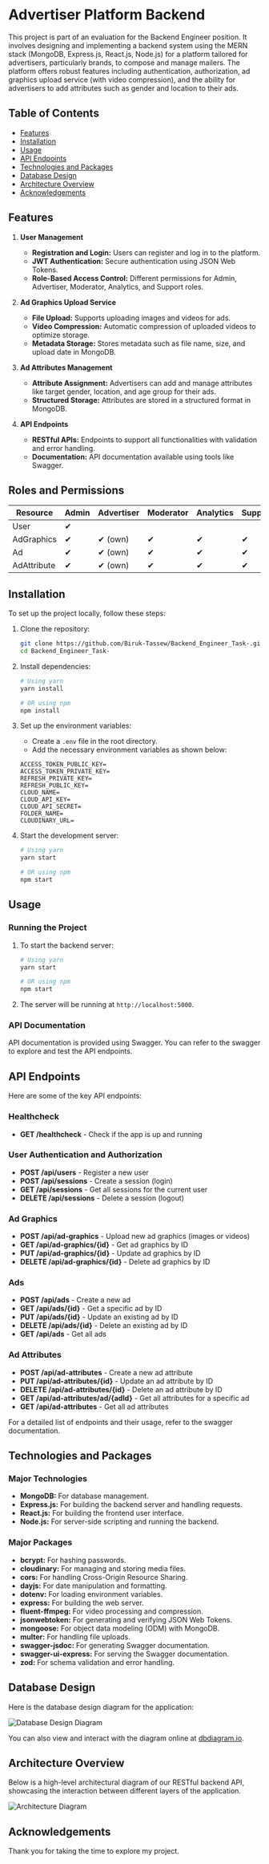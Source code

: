 # Advertiser Platform Backend

This project is part of an evaluation for the Backend Engineer position. It involves designing and implementing a backend system using the MERN stack (MongoDB, Express.js, React.js, Node.js) for a platform tailored for advertisers, particularly brands, to compose and manage mailers. The platform offers robust features including authentication, authorization, ad graphics upload service (with video compression), and the ability for advertisers to add attributes such as gender and location to their ads.

## Table of Contents
- [Features](#features)
- [Installation](#installation)
- [Usage](#usage)
- [API Endpoints](#api-endpoints)
- [Technologies and Packages](#technologies-and-packages)
- [Database Design](#database-design)
- [Architecture Overview](#architecture-overview)
- [Acknowledgements](#acknowledgements)

## Features

1. **User Management**
    - **Registration and Login:** Users can register and log in to the platform.
    - **JWT Authentication:** Secure authentication using JSON Web Tokens.
    - **Role-Based Access Control:** Different permissions for Admin, Advertiser, Moderator, Analytics, and Support roles.

2. **Ad Graphics Upload Service**
    - **File Upload:** Supports uploading images and videos for ads.
    - **Video Compression:** Automatic compression of uploaded videos to optimize storage.
    - **Metadata Storage:** Stores metadata such as file name, size, and upload date in MongoDB.

3. **Ad Attributes Management**
    - **Attribute Assignment:** Advertisers can add and manage attributes like target gender, location, and age group for their ads.
    - **Structured Storage:** Attributes are stored in a structured format in MongoDB.

4. **API Endpoints**
    - **RESTful APIs:** Endpoints to support all functionalities with validation and error handling.
    - **Documentation:** API documentation available using tools like Swagger.

## Roles and Permissions

| Resource     | Admin | Advertiser | Moderator | Analytics | Support |
|--------------|-------|------------|-----------|-----------|---------|
| User         | ✔     |            |           |           |         |
| AdGraphics   | ✔     | ✔ (own)    | ✔         | ✔         | ✔       |
| Ad           | ✔     | ✔ (own)    | ✔         | ✔         | ✔       |
| AdAttribute  | ✔     | ✔ (own)    | ✔         | ✔         | ✔       |

## Installation

To set up the project locally, follow these steps:

1. Clone the repository:
    ```bash
    git clone https://github.com/Biruk-Tassew/Backend_Engineer_Task-.git
    cd Backend_Engineer_Task-
    ```

2. Install dependencies:
    ```bash
    # Using yarn
    yarn install

    # OR using npm
    npm install
    ```

3. Set up the environment variables:
    - Create a `.env` file in the root directory.
    - Add the necessary environment variables as shown below:

    ```env
    ACCESS_TOKEN_PUBLIC_KEY=
    ACCESS_TOKEN_PRIVATE_KEY=
    REFRESH_PRIVATE_KEY=
    REFRESH_PUBLIC_KEY=
    CLOUD_NAME=
    CLOUD_API_KEY=
    CLOUD_API_SECRET=
    FOLDER_NAME=
    CLOUDINARY_URL=
    ```

4. Start the development server:
    ```bash
    # Using yarn
    yarn start

    # OR using npm
    npm start
    ```

## Usage

### Running the Project

1. To start the backend server:
    ```bash
    # Using yarn
    yarn start

    # OR using npm
    npm start
    ```

2. The server will be running at `http://localhost:5000`.

### API Documentation

API documentation is provided using Swagger. You can refer to the swagger to explore and test the API endpoints.

## API Endpoints

Here are some of the key API endpoints:

### Healthcheck
- **GET /healthcheck** - Check if the app is up and running

### User Authentication and Authorization

- **POST /api/users** - Register a new user
- **POST /api/sessions** - Create a session (login)
- **GET /api/sessions** - Get all sessions for the current user
- **DELETE /api/sessions** - Delete a session (logout)

### Ad Graphics

- **POST /api/ad-graphics** - Upload new ad graphics (images or videos)
- **GET /api/ad-graphics/{id}** - Get ad graphics by ID
- **PUT /api/ad-graphics/{id}** - Update ad graphics by ID
- **DELETE /api/ad-graphics/{id}** - Delete ad graphics by ID

### Ads

- **POST /api/ads** - Create a new ad
- **GET /api/ads/{id}** - Get a specific ad by ID
- **PUT /api/ads/{id}** - Update an existing ad by ID
- **DELETE /api/ads/{id}** - Delete an existing ad by ID
- **GET /api/ads** - Get all ads

### Ad Attributes

- **POST /api/ad-attributes** - Create a new ad attribute
- **PUT /api/ad-attributes/{id}** - Update an ad attribute by ID
- **DELETE /api/ad-attributes/{id}** - Delete an ad attribute by ID
- **GET /api/ad-attributes/ad/{adId}** - Get all attributes for a specific ad
- **GET /api/ad-attributes** - Get all ad attributes

For a detailed list of endpoints and their usage, refer to the swagger documentation.

## Technologies and Packages

### Major Technologies

- **MongoDB:** For database management.
- **Express.js:** For building the backend server and handling requests.
- **React.js:** For building the frontend user interface.
- **Node.js:** For server-side scripting and running the backend.

### Major Packages

- **bcrypt:** For hashing passwords.
- **cloudinary:** For managing and storing media files.
- **cors:** For handling Cross-Origin Resource Sharing.
- **dayjs:** For date manipulation and formatting.
- **dotenv:** For loading environment variables.
- **express:** For building the web server.
- **fluent-ffmpeg:** For video processing and compression.
- **jsonwebtoken:** For generating and verifying JSON Web Tokens.
- **mongoose:** For object data modeling (ODM) with MongoDB.
- **multer:** For handling file uploads.
- **swagger-jsdoc:** For generating Swagger documentation.
- **swagger-ui-express:** For serving the Swagger documentation.
- **zod:** For schema validation and error handling.

## Database Design

Here is the database design diagram for the application:

![Database Design Diagram](./assets/db_diagram.png)

You can also view and interact with the diagram online at [dbdiagram.io](https://dbdiagram.io/d/66ad166e8b4bb5230e15ff64).

## Architecture Overview

Below is a high-level architectural diagram of our RESTful backend API, showcasing the interaction between different layers of the application.

![Architecture Diagram](./assets/architecture_diagram.png)

## Acknowledgements

Thank you for taking the time to explore my project.




